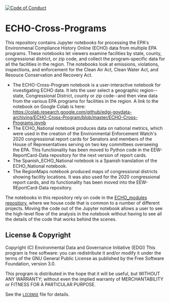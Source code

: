 [![Code of Conduct](https://img.shields.io/badge/%E2%9D%A4-code%20of%20conduct-blue.svg?style=flat)](https://github.com/edgi-govdata-archiving/overview/blob/master/CONDUCT.md)

# ECHO-Cross-Programs
This repository contains Jupyter notebooks for processing the EPA's Environmenal Compliance History Online (ECHO) data from multiple
EPA programs. These notebooks let viewers examine facilities by state, county, congressional district, or zip code, and collect the program-specific data for all the facilities in the region. The notebooks look at emissions, violations, inspections, and enforcement for the Clean Air Act, Clean Water Act, and Resouce Conservation and Recovery Act.

- The ECHO-Cross-Program notebook is a user-interactive notebook for investigating ECHO data.  It lets the user select a geographic region--state, Congressional District, county or zip code--and then view data from the various EPA programs for facilities in the region.  A link to the notebook on Google Colab is here: https://colab.research.google.com/github/edgi-govdata-archiving/ECHO-Cross-Program/blob/master/ECHO-Cross-Programs.ipynb
- The ECHO_National notebook produces data on national metrics, which were used in the creation of the Environmental Enforcement Watch's 2020 congressional report cards for Senators and members of the House of Representatives serving on two key committees overseeing the EPA. This functionality has been moved to Python code in the EEW-ReportCard-Data repository for the next version of report cards.
- The Spanish_ECHO_National notebook is a Spanish translation of the ECHO_National notebook.
- The RegionMaps notebook produced maps of congressional districts showing facility locations.  It was also used for the 2020 congressional report cards, and its functionality has been moved into the EEW-REportCard-Data repository.

The notebooks in this repository rely on code in the [ECHO_modules repository](https://github.com/edgi-govdata-archiving/ECHO_modules), where we house code that is common to a number of different projects. Moving the code out of the Jupyter notebook allows a user to see the high-level flow of the analysis in the notebook without having to see all the details of the code that works behind the scenes.

## License & Copyright

Copyright (C) <year> Environmental Data and Governance Initiative (EDGI)
This program is free software: you can redistribute it and/or modify it under the terms of the GNU General Public License as published by the Free Software Foundation, version 3.0.

This program is distributed in the hope that it will be useful, but WITHOUT ANY WARRANTY; without even the implied warranty of MERCHANTABILITY or FITNESS FOR A PARTICULAR PURPOSE.

See the [`LICENSE`](/LICENSE) file for details.
